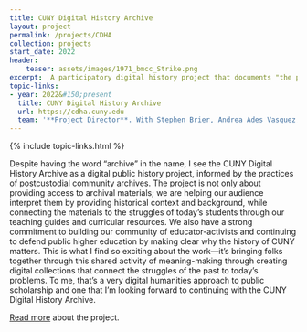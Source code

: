 ```yaml
---
title: CUNY Digital History Archive
layout: project
permalink: /projects/CDHA
collection: projects
start_date: 2022
header:
    teaser: assets/images/1971_bmcc_Strike.png
excerpt:  A participatory digital history project that documents "the people's university" in New York City. 
topic-links:
- year: 2022&#150;present
  title: CUNY Digital History Archive
  url: https://cdha.cuny.edu
  team: '**Project Director**. With Stephen Brier, Andrea Ades Vasquez, and Marco Battistella. A project of the [American Social History Project](https://ashp.cuny.edu) and [Mina Rees Library](https://library.gc.cuny.edu).'  
---
```


{% include topic-links.html %}

Despite having the word “archive” in the name, I see the CUNY Digital History Archive as a digital public history project, informed by the practices of postcustodial community archives. The project is not only about providing access to archival materials; we are helping our audience interpret them by providing historical context and background, while connecting the materials to the struggles of today’s students through our teaching guides and curricular resources. We also have a strong commitment to building our community of educator-activists and continuing to defend public higher education by making clear why the history of CUNY matters. This is what I find so exciting about the work—it’s bringing folks together through this shared activity of meaning-making through creating digital collections that connect the struggles of the past to today’s problems. To me, that’s a very digital humanities approach to public scholarship and one that I’m looking forward to continuing with the CUNY Digital History Archive.

[Read more](https://themetropole.blog/2022/07/06/digital-summer-school-cuny-digital-history-archive/) about the project.
